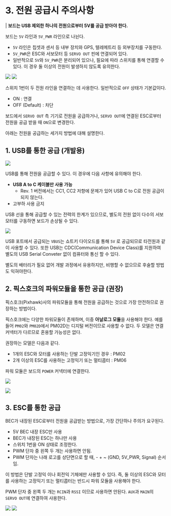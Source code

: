 # 3. 전원 공급시 주의사항

| **보드는 USB 제외한 하나의 전원으로부터 5V를 공급 받아야 한다.**

보드는 `5V` 라인과  `5V_PWR` 라인으로 나뉜다.
- `5V` 라인은 칩셋과 센서 등 내부 장치와 GPS, 텔레메트리 등 외부장치를 구동한다.
- `5V_PWR`은 ESC와 서보모터 등 `SERVO OUT` 핀에 연결되어 있다.
- 일반적으로 `5V`와 `5V_PWR`은 분리되어 있으나, 필요에 따라 스위치를 통해 연결할 수 있다. 이 경우 둘 이상의 전원이 발생하지 않도록 유의한다.

![](./img/3_Power_Supply/1_1.jpg)
![](./img/3_Power_Supply/1_2.png)

스위치 1번이 두 전원 라인을 연결하는 데 사용한다. 일반적으로 `OFF` 상태가 기본값이다. 

- ON : 연결
- OFF (Default) : 차단

보드에서 `SERVO OUT` 측 기기로 전원을 공급하거나, `SERVO OUT`에 연결된 ESC로부터 전원을 공급 받을 때 `ON`으로 변경한다.

아래는 전원을 공급하는 세가지 방법에 대해 설명한다.


## 1. USB를 통한 공급 (개발용)

![](./img/3_Power_Supply/2_1.jpg)

USB를 통해 전원을 공급할 수 있다. 이 경우에 다음 사항에 유의해야 한다.
- **USB A to C 케이블만 사용 가능**
  - Rev. 1 버전에서는 CC1, CC2 저항에 문제가 있어 USB C to C로 전원 공급이 되지 않는다.
- 고부하 사용 금지

USB 선을 통해 공급할 수 있는 전력의 한계가 있으므로, 별도의 전원 없이 다수의 서보 모터를 구동하면 보드가 손상될 수 있다.

![](./img/3_Power_Supply/2_2.png)

USB 포트에서 공급되는 `VBUS`는 쇼트키 다이오드를 통해 `5V` 로 공급되므로 타전원과 같이 사용할 수 있다. 또한 USB는 CDC(Communication Device Class)를 지원하여 별도의 USB Serial Conveter 없이 컴퓨터와 통신 할 수 있다.

별도의 배터리가 필요 없어 개발 과정에서 유용하지만, 비행할 수 없으므로 후술할 방법도 익혀야한다.


## 2. 픽스호크의 파워모듈을 통한 공급 (권장)

픽스호크(Pixhawk)사의 파워모듈을 통해 전원을 공급하는 것으로 가장 안전하므로 권장하는 방법이다. 

픽스호크에는 다양한 파워모듈이 존재하며, 이중 **아날로그 모듈**을 사용해야 한다. 예를 들어 `PM02`와 `PM02D`에서 PM02D는 디지털 버전이므로 사용할 수 없다. 두 모델은 연결 커넥터가 다르므로 혼용할 가능성은 없다.

권장하는 모델은 다음과 같다.
- 1개의 ESC와 모터를 사용하는 단발 고정익기인 경우 : PM02
- 2개 이상의 ESC를 사용하는 고정익기 또는 멀티콥터 : PM06

파워 모듈은 보드의 `POWER` 커넥터에 연결한다.

![](./img/3_Power_Supply/3_Power_Supply/1.jpg)

![](./img/3_Power_Supply/3_Power_Supply/2.jpg)


## 3. ESC를 통한 공급

BEC가 내장된 ESC로부터 전원을 공급받는 방법으로, 가장 간단하나 주의가 요구된다.

- 5V BEC 내장 ESC만 사용
- BEC가 내장된 ESC는 하나만 사용
- 스위치 1번을 ON 상태로 조정한다.
- PWM 단자 중 왼쪽 두 개는 사용하면 안됨.
- PWM 단자는 나래 로고를 상단면으로 할 때, - + ~ (GND, 5V_PWR, Signal) 순서임.

이 방법은 단발 고정익 이나 회전익 기체에만 사용할 수 있다.
즉, 둘 이상의 ESC와 모터를 사용하는 고정익기 또는 멀티콥터는 반드시 파워 모듈을 사용해야 한다. 

PWM 단자 중 왼쪽 두 개는 `RCIN`과 `RSSI` 이므로 사용하면 안된다. `AUX`과 `MAIN`의 `SERVO OUT`에 연결하여 사용한다.

![](./img/3_Power_Supply/4_1.jpg)
![](./img/3_Power_Supply/4_2.jpg)
